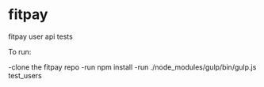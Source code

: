 # fitpay
fitpay user api tests

To run:

-clone the fitpay repo
-run npm install
-run ./node_modules/gulp/bin/gulp.js test_users
